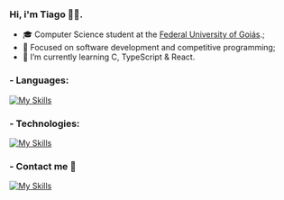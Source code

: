 ### Hi, i'm Tiago 🙋‍♂️.

- 🎓 Computer Science student at the [Federal University of Goiás](https://ufg.br/).;
- 🎯 Focused on software development and competitive programming;
- 🌱 I’m currently learning C, TypeScript & React.

### - Languages:
[![My Skills](https://skillicons.dev/icons?i=c,ts)](https://skillicons.dev)

### - Technologies:
[![My Skills](https://skillicons.dev/icons?i=nodejs,react,express)](https://skillicons.dev)

### - Contact me 💬
[![My Skills](https://skillicons.dev/icons?i=linkedin)](https://www.linkedin.com/in/tiagopio/)
